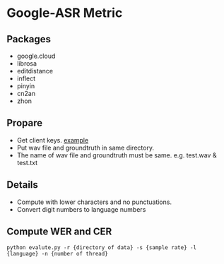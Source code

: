 # Google-ASR Metric
## Packages
- google.cloud
- librosa
- editdistance
- inflect
- pinyin
- cn2an
- zhon

## Propare
- Get client keys. [example](https://cloud.google.com/iam/docs/creating-managing-service-account-keys)
- Put wav file and groundtruth in same directory.
- The name of wav file and groundtruth must be same. e.g. test.wav & test.txt

## Details
- Compute with lower characters and no punctuations.
- Convert digit numbers to language numbers

## Compute WER and CER
<pre><code>python evalute.py -r {directory of data} -s {sample rate} -l {language} -n {number of thread}
</code></pre>
